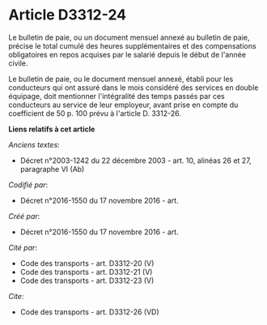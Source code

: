 # Article D3312-24

Le bulletin de paie, ou un document mensuel annexé au bulletin de paie, précise le total cumulé des heures supplémentaires et
des compensations obligatoires en repos acquises par le salarié depuis le début de l'année civile. 

Le bulletin de paie, ou le document mensuel annexé, établi pour les conducteurs qui ont assuré dans le mois considéré des
services en double équipage, doit mentionner l'intégralité des temps passés par ces conducteurs au service de leur employeur,
avant prise en compte du coefficient de 50 p. 100 prévu à l'article D. 3312-26.

**Liens relatifs à cet article**

_Anciens textes_:

  - Décret n°2003-1242 du 22 décembre 2003 - art. 10, alinéas 26 et 27, paragraphe VI  (Ab)

_Codifié par_:

  - Décret n°2016-1550 du 17 novembre 2016 - art.

_Créé par_:

  - Décret n°2016-1550 du 17 novembre 2016 - art.

_Cité par_:

  - Code des transports - art. D3312-20 (V)
  - Code des transports - art. D3312-21 (V)
  - Code des transports - art. D3312-23 (V)

_Cite_:

  - Code des transports - art. D3312-26 (VD)
